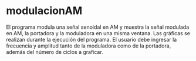 # modulacionAM
El programa modula una señal senoidal en AM y muestra la señal modulada en AM, la portadora y la moduladora en una misma ventana. 
Las gráficas se realizan durante la ejecución del programa.
El usuario debe ingresar la frecuencia y amplitud tanto de la moduladora como de la portadora, además del número de ciclos a graficar. 
